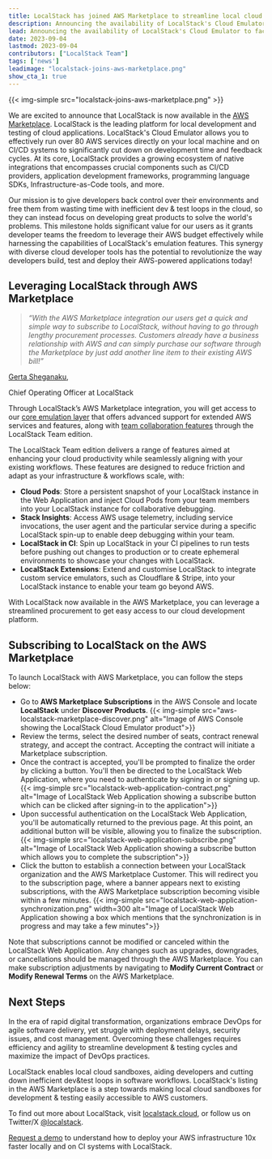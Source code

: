 ```yaml
---
title: LocalStack has joined AWS Marketplace to streamline local cloud development & testing!
description: Announcing the availability of LocalStack's Cloud Emulator to facilitate local cloud development and team collaboration in the AWS Marketplace.
lead: Announcing the availability of LocalStack's Cloud Emulator to facilitate local cloud development and team collaboration in the AWS Marketplace.
date: 2023-09-04
lastmod: 2023-09-04
contributors: ["LocalStack Team"]
tags: ['news']
leadimage: "localstack-joins-aws-marketplace.png"
show_cta_1: true
---
```


{{< img-simple src="localstack-joins-aws-marketplace.png" >}}

We are excited to announce that LocalStack is now available in the [AWS Marketplace](https://aws.amazon.com/marketplace/pp/prodview-lllzw3ywntoxg?sr=0-1&ref_=beagle&applicationId=AWSMPContessa). LocalStack is the leading platform for local development and testing of cloud applications. LocalStack's Cloud Emulator allows you to effectively run over 80 AWS services directly on your local machine and on CI/CD systems to significantly cut down on development time and feedback cycles. At its core, LocalStack provides a growing ecosystem of native integrations that encompasses crucial components such as CI/CD providers, application development frameworks, programming language SDKs, Infrastructure-as-Code tools, and more.

Our mission is to give developers back control over their environments and free them from wasting time with inefficient dev & test loops in the cloud, so they can instead focus on developing great products to solve the world's problems. This milestone holds significant value for our users as it grants developer teams the freedom to leverage their AWS budget effectively while harnessing the capabilities of LocalStack's emulation features. This synergy with diverse cloud developer tools has the potential to revolutionize the way developers build, test and deploy their AWS-powered applications today!

## Leveraging LocalStack through AWS Marketplace

<div class="quote-container mt-4">

  > _“With the AWS Marketplace integration our users get a quick and simple way to subscribe to LocalStack, without having to go through lengthy procurement processes. Customers already have a business relationship with AWS and can simply purchase our software through the Marketplace by just add another line item to their existing AWS bill!”_
  <div class="quote-author">
    <p><a href="https://www.linkedin.com/in/gerta-sheganaku/">Gerta Sheganaku</a>,</p>
    <p>Chief Operating Officer at LocalStack</p>
  </div>
</div>

Through LocalStack’s AWS Marketplace integration, you will get access to our [core emulation layer](https://localstack.cloud/solutions/cloud-emulation/) that offers advanced support for extended AWS services and features, along with [team collaboration features](https://localstack.cloud/solutions/team-collaboration/) through the LocalStack Team edition.

The LocalStack Team edition delivers a range of features aimed at enhancing your cloud productivity while seamlessly aligning with your existing workflows. These features are designed to reduce friction and adapt as your infrastructure & workflows scale, with:

- **Cloud Pods**: Store a persistent snapshot of your LocalStack instance in the Web Application and inject Cloud Pods from your team members into your LocalStack instance for collaborative debugging.
- **Stack Insights**: Access AWS usage telemetry, including service invocations, the user agent and the particular service during a specific LocalStack spin-up to enable deep debugging within your team.
- **LocalStack in CI**: Spin up LocalStack in your CI pipelines to run tests before pushing out changes to production or to create ephemeral environments to showcase your changes with LocalStack.
- **LocalStack Extensions**: Extend and customise LocalStack to integrate custom service emulators, such as Cloudflare & Stripe, into your LocalStack instance to enable your team go beyond AWS.

With LocalStack now available in the AWS Marketplace, you can leverage a streamlined procurement to get easy access to our cloud development platform.

## Subscribing to LocalStack on the AWS Marketplace

To launch LocalStack with AWS Marketplace, you can follow the steps below:

- Go to **AWS Marketplace Subscriptions** in the AWS Console and locate **LocalStack** under **Discover Products**.
    {{< img-simple src="aws-localstack-marketplace-discover.png" alt="Image of AWS Console showing the LocalStack Cloud Emulator product">}}
- Review the terms, select the desired number of seats, contract renewal strategy, and accept the contract. Accepting the contract will initiate a Marketplace subscription.
- Once the contract is accepted, you'll be prompted to finalize the order by clicking a button. You'll then be directed to the LocalStack Web Application, where you need to authenticate by signing in or signing up.
    {{< img-simple src="localstack-web-application-contract.png" alt="Image of LocalStack Web Application showing a subscribe button which can be clicked after signing-in to the application">}}
- Upon successful authentication on the LocalStack Web Application, you'll be automatically returned to the previous page. At this point, an additional button will be visible, allowing you to finalize the subscription.
    {{< img-simple src="localstack-web-application-subscribe.png" alt="Image of LocalStack Web Application showing a subscribe button which allows you to complete the subscription">}}
- Click the button to establish a connection between your LocalStack organization and the AWS Marketplace Customer. This will redirect you to the subscription page, where a banner appears next to existing subscriptions, with the AWS Marketplace subscription becoming visible within a few minutes.
    {{< img-simple src="localstack-web-application-synchronization.png" width=300 alt="Image of LocalStack Web Application showing a box which mentions that the synchronization is in progress and may take a few minutes">}}

Note that subscriptions cannot be modified or canceled within the LocalStack Web Application. Any changes such as upgrades, downgrades, or cancellations should be managed through the AWS Marketplace. You can make subscription adjustments by navigating to **Modify Current Contract** or **Modify Renewal Terms** on the AWS Marketplace.

## Next Steps

In the era of rapid digital transformation, organizations embrace DevOps for agile software delivery, yet struggle with deployment delays, security issues, and cost management. Overcoming these challenges requires efficiency and agility to streamline development & testing cycles and maximize the impact of DevOps practices.

LocalStack enables local cloud sandboxes, aiding developers and cutting down inefficient dev&test loops in software workflows. LocalStack's listing in the AWS Marketplace is a step towards making local cloud sandboxes for development & testing easily accessible to AWS customers.

To find out more about LocalStack, visit [localstack.cloud](https://localstack.cloud), or follow us on Twitter/X [@localstack](https://x.com/localstack).

[Request a demo](https://localstack.cloud/contact/) to understand how to deploy your AWS infrastructure 10x faster locally and on CI systems with LocalStack.
